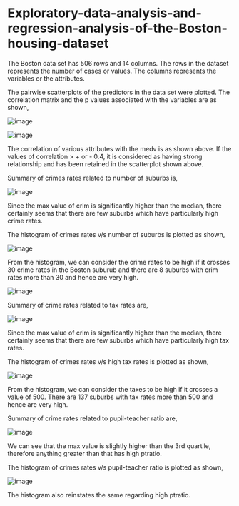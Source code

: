# Exploratory-data-analysis-and-regression-analysis-of-the-Boston-housing-dataset

The Boston data set has 506 rows and 14 columns. The rows in the dataset represents the number of cases or values. The columns represents the variables or the attributes.

The pairwise scatterplots of the predictors in the data set were plotted. The correlation matrix and the p values associated with the variables are as shown,

![image](https://user-images.githubusercontent.com/42225976/157336172-d1caff62-1200-4767-b52d-3e51dd8ec121.png)

![image](https://user-images.githubusercontent.com/42225976/157336224-913f3b20-01e1-406a-8dc4-6a1c672a3625.png)

The correlation of various attributes with the medv is as shown above. If the values of correlation > + or - 0.4, it is considered as having strong relationship and has been retained in the scatterplot shown above.

Summary of crimes rates related to number of suburbs is,

![image](https://user-images.githubusercontent.com/42225976/157336983-85864528-e6b8-49ca-b01f-3701224ff4bc.png)

Since the max value of crim is significantly higher than the median, there certainly seems that there are few suburbs which have particularly high crime rates.

The histogram of crimes rates v/s number of suburbs is plotted as shown,

![image](https://user-images.githubusercontent.com/42225976/157336658-98237a8d-44ba-446d-a45d-a27b1dc62b99.png)

From the histogram, we can consider the crime rates to be high if it crosses 30 crime rates in the Boston suburub and there are 8 suburbs with crim rates more than 30 and hence are very high.

![image](https://user-images.githubusercontent.com/42225976/157336857-6593e7ed-e634-4e40-aee2-5864e827c8e4.png)

Summary of crime rates related to tax rates are,

![image](https://user-images.githubusercontent.com/42225976/157337168-5d025e14-c0a5-4b7a-88d2-523e4f562e52.png)

Since the max value of crim is significantly higher than the median, there certainly seems that there are few suburbs which have particularly high tax rates.

The histogram of crimes rates v/s high tax rates is plotted as shown,

![image](https://user-images.githubusercontent.com/42225976/157337235-61123e45-d9f4-40c0-8dee-999c7cd46e6d.png)

From the histogram, we can consider the taxes to be high if it crosses a value of 500. There are 137 suburbs with tax rates more than 500 and hence are very high.

Summary of crime rates related to pupil-teacher ratio are,

![image](https://user-images.githubusercontent.com/42225976/157337323-8761a3a4-2c9c-4135-b762-5610249ea9fd.png)

We can see that the max value is slightly higher than the 3rd quartile, therefore anything greater than that has high ptratio.

The histogram of crimes rates v/s pupil-teacher ratio is plotted as shown,

![image](https://user-images.githubusercontent.com/42225976/157337391-f9c1a1fe-e0df-49fa-bf6e-93adc9951ba6.png)

The histogram also reinstates the same regarding high ptratio. 
